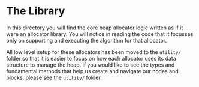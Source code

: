 # The Library

In this directory you will find the core heap allocator logic written as if it were an allocator library. You will notice in reading the code that it focusses only on supporting and executing the algorithm for that allocator.

All low level setup for these allocators has been moved to the `utility/` folder so that it is easier to focus on how each allocator uses its data structure to manage the heap. If you would like to see the types and fundamental methods that help us create and navigate our nodes and blocks, please see the `utility/` folder.